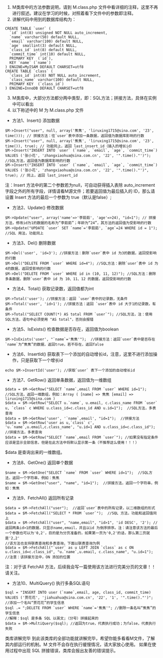 1. M类库中的方法参数说明，请到 M.class.php 文件中看详细的注释，这里不再进行叙述。建议在学习的时候，对照着看下文件中的参数即注释。
2. 讲解代码中用到的数据库结构为：
```
CREATE TABLE `user` (
  `id` int(8) unsigned NOT NULL auto_increment,
  `name` varchar(50) default NULL,
  `email` varchar(100) default NULL,
  `age` smallint(3) default NULL,
  `class_id` int(8) default NULL,
  `commit_time` int(10) default NULL,
  PRIMARY KEY  (`id`),
  KEY `name` (`name`)
) ENGINE=MyISAM DEFAULT CHARSET=utf8
CREATE TABLE `class` (
  `class_id` int(8) NOT NULL auto_increment,
  `class_name` varchar(100) default NULL,
  PRIMARY KEY  (`class_id`)
) ENGINE=InnoDB DEFAULT CHARSET=utf8
```
3. M类库中，大部分方法都分两中类型，即：SQL方法；拼接方法，具体在实例中可以看出
4. 以下称述中的 M 为 M.class.php 文件

- 方法1、Insert() 添加数据 
```
$M->Insert("user", null, array('焦焦', 'liruxing1715@sina.com', '23', time())); // 拼接方法：往`user`表中添加一条数据，返回值为数据库影响的行数
$M->Insert("user", null, array('焦焦', 'liruxing1715@sina.com', '23', time()), true); // 功能同上，返回 last_insert_id（插入的增长id）
$M->Insert("INSERT INTO `user` (`name`, `email`, `age`, `commit_time`) VALUES ('张小花', 'zhangxiaohua@sina.com.cn', '22', '".time()."')"); //SQL方法，返回值为数据库影响的行数
$M->Insert("INSERT INTO `user` (`name`, `email`, `age`, `commit_time`) VALUES ('张小花', 'zhangxiaohua@sina.com.cn', '22', '".time()."')", true); // 同上，返回 last_insert_id
```
注：Insert 方法中的第二个参数若为null，可自动获得插入表除 auto_increment 字段之外的所有字段，详情请看M源文件；若要返回值为最后插入的 ID，那么请设置 Insert 方法的最后一个参数为 true（默认是false）;
- 方法2、Update() 修改数据
```
$M->Update("user", array('name'=>'李茹茹', 'age'=>24), "id=1"); // 拼接方法，修改id为1的数据的名称为“李茹茹”；年龄为“24”，其方法的返回值为受影响的行数
$M->Update("UPDATE `user` SET `name`='李茹茹', `age`=24 WHERE id = 1"); //SQL 用法，功能同上
```
- 方法3、Del() 删除数据 
```
$M->Del('user', 'id=3'); //拼接方法：删除`user`表中 id 为3的数据，返回受影响的行数
$M->Del("DELETE FROM `user` WHERE id=4"); //SQL方法：删除`user`表中 id 为4的数据，返回受影响的行数
$M->Del("DELETE FROM `user` WHERE id in (10, 11, 12)"); //SQL方法：删除多条数据，删除`user`表中 id 为 10、11、12 的数据，返回受影响的行数
```
- 方法4、Total() 获取记录数，返回值都为int
```
$M->Total('user'); //拼接方法：返回 `user`表中的记录数，无条件
$M->Total('user', 'id>1'); //拼接方法：返回 `user`表中 id 大于1的记录数，有条件
$M->Total("SELECT COUNT(*) AS total FROM `user`"); //SQL方法，注：使用SQL方法，语句中必须使用 "AS total"，否则会报错
```
- 方法5、IsExists() 检查数据是否存在，返回值为boolean
```
$M->IsExists('user', "`name`='焦焦'");  //拼接方法：返回`user`表中是否存在`name`为“焦焦”的数据，返回true，若不存在，返回false
```
- 方法6、InsertId() 获取表下一个添加的自动增长id，注意，这里不进行添加操作，只是获取下一个增长id 
```
echo $M->InsertId('user'); //获取`user` 表下一个添加的自动增长id
```
- 方法7、GetRow() 返回单条数据，返回值为一维数组 
```
$data = $M->GetRow("SELECT `name`,email FROM `user` WHERE id=1");  //SQL方法，返回一维数组，例如：Array ( [name] => 焦焦 [email] => liruxing1715@sina.com ) 
$data = $M->GetRow("SELECT u.`name`, u.email, c.class_name FROM `user` u, `class` c WHERE u.class_id=c.class_id AND u.id=1");  //SQL方法，多表查询
$data = $M->GetRow('user', '`name`,email', "id=1");  //拼接方法
$data = $M->GetRow('user as u,`class` c', 'u.`name`,u.email,c.class_name', "u.id=1 AND u.class_id=c.class_id"); //拼接方法，多表查询
$data = $M->GetRow("SELECT `name`,email FROM `user`"); //如果没有指定条件应该是显示全部信息，但是在此方法中将默认显示第一条（不推荐这么使用！！！）
```
$data 是查询出来的一维数组。 

- 方法8、GetOne() 返回单个数据
```
$name = $M->GetOne("SELECT `name` FROM `user` WHERE id=1");  //SQL方法，返回一个字符串，例如：焦焦
$name = $M->GetOne("user", "name", "id=1");  //拼接方法，返回一个字符串，例如：焦焦
```
- 方法9、FetchAll() 返回所有记录 
```
$data = $M->FetchAll("user");  //返回`user`表中的所有记录，以二维数组的形式
$data = $M->FetchAll("SELECT * FROM `user`");  //SQL 方法，功能和返回值同上
$data = $M->FetchAll("user", "name,email", "id>1", 'id DESC', '2'); //返回两条id>1的数据，只显示name,email，并且以id 为倒序排序。注：请注意该方法的最后一个参数也可以为'0,2'，目的是为分页准备的，如果第一页为'0,2'的话，那么第二页就是'2,2'
//该方法也支持联表查询和多表查询，下面以联表查询为例
$data = $M->FetchAll("`user` as u LEFT JOIN `class` as c ON u.class_id=c.class_id", "u.`name`,u.email, c.class_name", "u.id=1"); //注意：该拼接方法中，ON 添加的位置
```
注：对于该 FetchAll 方法，后续我会写一篇使用该方法进行完美分页的文章！！请关注。 

- 方法10、MultiQuery() 执行多条SQL语句
```
$sql = "INSERT INTO user (`name`,email, age, class_id, commit_time) VALUES ('贾花花', 'jiahuahua@sina.com.cn', '22', '1', '".time()."')"; //添加一个名叫“贾花花”的学生信息
$sql .= ";DELETE FROM `user` WHERE `name`='焦焦'"; //删除一条名叫“焦焦”的学生信息
//解释：$sql 是多条 SQL 以英文;（分号）拼接起来的
$data = $M->MultiQuery($sql); //返回为true，代表执行成功；为false，代表执行失败
```

类库讲解完毕 
到此该类库的全部功能就讲解完毕，希望你能多看看M文件，了解其内部运行的机制。M 文件不会存在执行缓慢情况，请大家放心使用。
如果在使用过程中出现 SQL 拼接错误，类库会报出友善的错误提示。
